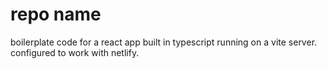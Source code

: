 # repo name

boilerplate code for a react app built in typescript running on a vite server.
configured to work with netlify.